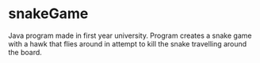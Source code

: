 # snakeGame
Java program made in first year university. Program creates a snake game with a hawk that flies around in attempt to kill the snake travelling around the board.
